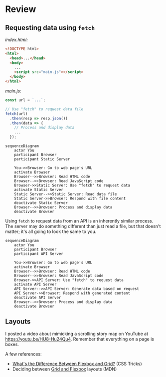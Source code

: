 # Review

## Requesting data using `fetch`

_index.html:_
```html
<!DOCTYPE html>
<html>
  <head>...</head>
  <body>
    ...
    <script src="main.js"></script>
  </body>
</html>
```

_main.js:_
```js
const url = `...`;

// Use "fetch" to request data file
fetch(url)
  .then(resp => resp.json())
  .then(data => {
    // Process and display data
    ...
  });
```

```mermaid
sequenceDiagram
    actor You
    participant Browser
    participant Static Server

    You->>Browser: Go to web page's URL
    activate Browser
    Browser-->>Browser: Read HTML code
    Browser-->>Browser: Read JavaScript code
    Browser->>Static Server: Use "fetch" to request data
    activate Static Server
    Static Server-->>Static Server: Read data file
    Static Server->>Browser: Respond with file content
    deactivate Static Server
    Browser-->>Browser: Process and display data
    deactivate Browser
```

Using `fetch` to request data from an API is an inherently similar process. The server may do something different than just read a file, but that doesn't matter; it's all going to look the same to you.

```mermaid
sequenceDiagram
    actor You
    participant Browser
    participant API Server

    You->>Browser: Go to web page's URL
    activate Browser
    Browser-->>Browser: Read HTML code
    Browser-->>Browser: Read JavaScript code
    Browser->>API Server: Use "fetch" to request data
    activate API Server
    API Server-->>API Server: Generate data based on request
    API Server->>Browser: Respond with generated content
    deactivate API Server
    Browser-->>Browser: Process and display data
    deactivate Browser
```

## Layouts

I posted a video about mimicking a scrolling story map on YouTube at https://youtu.be/HU8-Hu24Qu4. Remember that everything on a page is boxes.

A few references:
- [What's the Difference Between Flexbox and Grid?](https://css-tricks.com/quick-whats-the-difference-between-flexbox-and-grid/) (CSS Tricks)
- Deciding between [Grid and Flexbox](https://developer.mozilla.org/en-US/docs/Web/CSS/CSS_Grid_Layout/Relationship_of_Grid_Layout#grid_and_flexbox) layouts (MDN)
